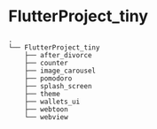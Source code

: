 # FlutterProject_tiny

```
.
└── FlutterProject_tiny
    ├── after_divorce
    ├── counter
    ├── image_carousel
    ├── pomodoro
    ├── splash_screen
    ├── theme
    ├── wallets_ui
    ├── webtoon
    └── webview
```

<!-- #FlutterProject_tiny
##after_divorce
##counter
##image_carousel
##pomodoro
##splash_screen
##theme
##wallets_ui
##webtoon
##webview -->
